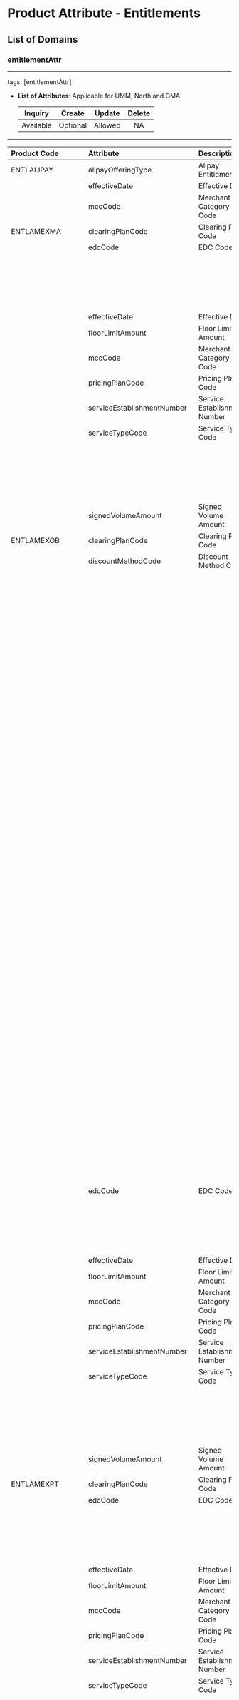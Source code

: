 # Product Attribute - Entitlements

## List of Domains

### entitlementAttr

---

tags: [entitlementAttr]

* **List of Attributes**: Applicable for UMM, North and GMA
  
  | Inquiry         |   Create      |    Update  |  Delete  |
  |:---------------:|:-------------:|:----------:|:--------:|
  |    Available    |   Optional    |  Allowed   |  NA      |

---

|   Product Code   | Attribute         | Description                   | UMM Value                  |
|:---------------------|:---------------------|:--------------------------|:----------------------------------|
| ENTLALIPAY   | alipayOfferingType   |   Alipay Entitlement   |   ALIPAY_ELIGIBLE   |   
|       | effectiveDate   |   Effective Date   |      |   
|       | mccCode   |   Merchant Category Code   |      |   
| ENTLAMEXMA   | clearingPlanCode   |   Clearing Plan Code   |      |   
|       | edcCode   |   EDC Code   |   MERCHANT_HOLDS_PAPER   |   
|       |    |      |   FISERV_HOLDS_PAPER   |   
|       |    |      |   NO_SERVICE   |   
|       |    |      |   MERCHANT_HOLDS_PAPER   |   
|       |    |      |   FISERV_HOLDS_PAPER   |   
|       |    |      |   NO_SERVICE   |   
|       | effectiveDate   |   Effective Date   |      |   
|       | floorLimitAmount   |   Floor Limit Amount   |      |   
|       | mccCode   |   Merchant Category Code   |      |   
|       | pricingPlanCode   |   Pricing Plan Code   |      |   
|       | serviceEstablishmentNumber   |   Service Establishment Number   |      |   
|       | serviceTypeCode   |   Service Type Code   |   NOT_ENTITLED   |   
|       |    |      |   DEPOSIT_AND_AUTH_CAPTURE   |   
|       |    |      |   MEMO_POST   |   
|       |    |      |   FULL_SERVICE   |   
|       |    |      |   AUTH_ONLY   |   
|       |    |      |   INFO_ONLY_SPLIT_DIAL   |   
|       | signedVolumeAmount   |   Signed Volume Amount   |      |   
| ENTLAMEXOB   | clearingPlanCode   |   Clearing Plan Code   |      |   
|       | discountMethodCode   |   Discount Method Code   |   T24_TIERED_DISCCOUNT   |   
|       |    |      |   WELLS_FLAT_RATE   |   
|       |    |      |   ML_DISCOUNT_OPTION_7   |   
|       |    |      |   T12_TIERED_DISCOUNT   |   
|       |    |      |   GD_GRID   |   
|       |    |      |   IP_INTERCHANGE_FEES   |   
|       |    |      |   T1_TIERED_DISCOUNT   |   
|       |    |      |   T7_TIERED_DISCOUNT   |   
|       |    |      |   ISO_TIER_TABLE_8Y   |   
|       |    |      |   ML_DISCOUNT_OPTION_2   |   
|       |    |      |   ISO_TIER_TABLE_9Z   |   
|       |    |      |   PF_PROCESSING_FEES   |   
|       |    |      |   ML_DISCOUNT_OPTION_4   |   
|       |    |      |   T27_TIERED_DISCOUNT   |   
|       |    |      |   TIERED_DISCOUNT_43   |   
|       |    |      |   ML_DISCOUNT_OPTION_5   |   
|       |    |      |   ML_DISCOUNT_OPTION_3   |   
|       |    |      |   T23_TIERED_DISCCOUNT   |   
|       |    |      |   T10_TIERED_DISCOUNT   |   
|       |    |      |   NONE   |   
|       |    |      |   T4_TIERED_DISCOUNT   |   
|       |    |      |   FISERV_DISCOUNT_OPTION_3   |   
|       |    |      |   T6_TIERED_DISCOUNT_2   |   
|       |    |      |   ML_DISCOUNT_OPTION_6   |   
|       |    |      |   T5_TIERED_DISCOUNT   |   
|       |    |      |   HD_HOLD_ACCOUNT   |   
|       |    |      |   T2_TIERED_DISCOUNT   |   
|       |    |      |   T18_TIERED_DISCOUNT   |   
|       |    |      |   T20_TIERED_DISCOUNT_21   |   
|       |    |      |   3TIER_RETAIL   |   
|       |    |      |   RT_DISCOUNT_RATES   |   
|       |    |      |   BAMS_DISCOUNT_OPTION_1   |   
|       |    |      |   T19_TIERED_DISCOUNT   |   
|       |    |      |   T11_TIERED_DISCOUNT   |   
|       |    |      |   T13_TIERED_DISCOUNT   |   
|       |    |      |   2TIER_MOTO   |   
|       |    |      |   3TIER_MOTO   |   
|       |    |      |   T15_TIERED_DISCOUNT   |   
|       |    |      |   9TIER_RETAIL   |   
|       |    |      |   T22_TIERED_DISCOUNT_22   |   
|       |    |      |   T20_TIERED_DISCOUNT_20   |   
|       |    |      |   T16_TIERED_DISCOUNT   |   
|       |    |      |   T3_TIERED_DISCOUNT   |   
|       |    |      |   T0_TIERED_DISCOUNT   |   
|       |    |      |   T17_TIERED_DISCOUNT   |   
|       |    |      |   T14_TIERED_DISCOUNT   |   
|       |    |      |   T9_TIERED_DISCOUNT   |   
|       |    |      |   T8_TIERED_DISCOUNT   |   
|       |    |      |   ML_DISCOUNT_OPTION_1   |   
|       |    |      |   FISERV_DISCOUNT_OPTION_1   |   
|       |    |      |   DM_DUMMY_ACCOUNT   |   
|       |    |      |   W02_THREE_TIERED   |   
|       |    |      |   W01_TWO_TIERED   |   
|       |    |      |   FISERV_DISCOUNT_OPTION_2   |   
|       | edcCode   |   EDC Code   |   NO_SERVICE   |   
|       |    |      |   MERCHANT_HOLDS_PAPER   |   
|       |    |      |   MERCHANT_HOLDS_PAPER   |   
|       |    |      |   NO_SERVICE   |   
|       |    |      |   FISERV_HOLDS_PAPER   |   
|       |    |      |   FISERV_HOLDS_PAPER   |   
|       | effectiveDate   |   Effective Date   |      |   
|       | floorLimitAmount   |   Floor Limit Amount   |      |   
|       | mccCode   |   Merchant Category Code   |      |   
|       | pricingPlanCode   |   Pricing Plan Code   |      |   
|       | serviceEstablishmentNumber   |   Service Establishment Number   |      |   
|       | serviceTypeCode   |   Service Type Code   |   FULL_SERVICE   |   
|       |    |      |   DEPOSIT_AND_AUTH_CAPTURE   |   
|       |    |      |   AUTH_ONLY   |   
|       |    |      |   MEMO_POST   |   
|       |    |      |   INFO_ONLY_SPLIT_DIAL   |   
|       |    |      |   NOT_ENTITLED   |   
|       | signedVolumeAmount   |   Signed Volume Amount   |      |   
| ENTLAMEXPT   | clearingPlanCode   |   Clearing Plan Code   |      |   
|       | edcCode   |   EDC Code   |   FISERV_HOLDS_PAPER   |   
|       |    |      |   NO_SERVICE   |   
|       |    |      |   FISERV_HOLDS_PAPER   |   
|       |    |      |   NO_SERVICE   |   
|       |    |      |   MERCHANT_HOLDS_PAPER   |   
|       |    |      |   MERCHANT_HOLDS_PAPER   |   
|       | effectiveDate   |   Effective Date   |      |   
|       | floorLimitAmount   |   Floor Limit Amount   |      |   
|       | mccCode   |   Merchant Category Code   |      |   
|       | pricingPlanCode   |   Pricing Plan Code   |      |   
|       | serviceEstablishmentNumber   |   Service Establishment Number   |      |   
|       | serviceTypeCode   |   Service Type Code   |   MEMO_POST   |   
|       |    |      |   AUTH_ONLY   |   
|       |    |      |   INFO_ONLY_SPLIT_DIAL   |   
|       |    |      |   DEPOSIT_AND_AUTH_CAPTURE   |   
|       |    |      |   NOT_ENTITLED   |   
|       |    |      |   FULL_SERVICE   |   
|       | signedVolumeAmount   |   Signed Volume Amount   |      |   
| ENTLARVEOL   | clearingPlanCode   |   Clearing Plan Code   |      |   
|       | edcCode   |   EDC Code   |   NO_SERVICE   |   
|       |    |      |   MERCHANT_HOLDS_PAPER   |   
|       |    |      |   NO_SERVICE   |   
|       |    |      |   FISERV_HOLDS_PAPER   |   
|       |    |      |   MERCHANT_HOLDS_PAPER   |   
|       |    |      |   FISERV_HOLDS_PAPER   |   
|       | effectiveDate   |   Effective Date   |      |   
|       | floorLimitAmount   |   Floor Limit Amount   |      |   
|       | mccCode   |   Merchant Category Code   |      |   
|       | pricingPlanCode   |   Pricing Plan Code   |      |   
|       | serviceEstablishmentNumber   |   Service Establishment Number   |      |   
|       | serviceTypeCode   |   Service Type Code   |   AUTH_ONLY   |   
|       |    |      |   INFO_ONLY_SPLIT_DIAL   |   
|       |    |      |   MEMO_POST   |   
|       |    |      |   DEPOSIT_AND_AUTH_CAPTURE   |   
|       |    |      |   NOT_ENTITLED   |   
|       |    |      |   FULL_SERVICE   |   
|       | signedVolumeAmount   |   Signed Volume Amount   |      |   
| ENTLBILLAT   | clearingPlanCode   |   Clearing Plan Code   |      |   
|       | edcCode   |   EDC Code   |   FISERV_HOLDS_PAPER   |   
|       |    |      |   MERCHANT_HOLDS_PAPER   |   
|       |    |      |   NO_SERVICE   |   
|       |    |      |   NO_SERVICE   |   
|       |    |      |   FISERV_HOLDS_PAPER   |   
|       |    |      |   MERCHANT_HOLDS_PAPER   |   
|       | effectiveDate   |   Effective Date   |      |   
|       | floorLimitAmount   |   Floor Limit Amount   |      |   
|       | mccCode   |   Merchant Category Code   |      |   
|       | pricingPlanCode   |   Pricing Plan Code   |      |   
|       | serviceEstablishmentNumber   |   Service Establishment Number   |      |   
|       | serviceTypeCode   |   Service Type Code   |   FULL_SERVICE   |   
|       |    |      |   DEPOSIT_AND_AUTH_CAPTURE   |   
|       |    |      |   MEMO_POST   |   
|       |    |      |   INFO_ONLY_SPLIT_DIAL   |   
|       |    |      |   NOT_ENTITLED   |   
|       |    |      |   AUTH_ONLY   |   
|       | signedVolumeAmount   |   Signed Volume Amount   |      |   
| ENTLBNTBOX   | bentoBoxStatus   |   Bento Box Program Status   |   ACTIVE   |   
|       |    |      |   CANCEL   |   
| ENTLCHKNWR   | clearingPlanCode   |   Clearing Plan Code   |      |   
|       | edcCode   |   EDC Code   |   NO_SERVICE   |   
|       |    |      |   MERCHANT_HOLDS_PAPER   |   
|       |    |      |   MERCHANT_HOLDS_PAPER   |   
|       |    |      |   NO_SERVICE   |   
|       |    |      |   FISERV_HOLDS_PAPER   |   
|       |    |      |   FISERV_HOLDS_PAPER   |   
|       | effectiveDate   |   Effective Date   |      |   
|       | floorLimitAmount   |   Floor Limit Amount   |      |   
|       | mccCode   |   Merchant Category Code   |      |   
|       | pricingPlanCode   |   Pricing Plan Code   |      |   
|       | serviceEstablishmentNumber   |   Service Establishment Number   |      |   
|       | serviceTypeCode   |   Service Type Code   |   FULL_SERVICE   |   
|       |    |      |   MEMO_POST   |   
|       |    |      |   INFO_ONLY_SPLIT_DIAL   |   
|       |    |      |   AUTH_ONLY   |   
|       |    |      |   DEPOSIT_AND_AUTH_CAPTURE   |   
|       |    |      |   NOT_ENTITLED   |   
|       | signedVolumeAmount   |   Signed Volume Amount   |      |   
| ENTLCHKWAR   | clearingPlanCode   |   Clearing Plan Code   |      |   
|       | edcCode   |   EDC Code   |   MERCHANT_HOLDS_PAPER   |   
|       |    |      |   FISERV_HOLDS_PAPER   |   
|       |    |      |   NO_SERVICE   |   
|       |    |      |   FISERV_HOLDS_PAPER   |   
|       |    |      |   NO_SERVICE   |   
|       |    |      |   MERCHANT_HOLDS_PAPER   |   
|       | effectiveDate   |   Effective Date   |      |   
|       | floorLimitAmount   |   Floor Limit Amount   |      |   
|       | mccCode   |   Merchant Category Code   |      |   
|       | pricingPlanCode   |   Pricing Plan Code   |      |   
|       | serviceEstablishmentNumber   |   Service Establishment Number   |      |   
|       | serviceTypeCode   |   Service Type Code   |   AUTH_ONLY   |   
|       |    |      |   MEMO_POST   |   
|       |    |      |   DEPOSIT_AND_AUTH_CAPTURE   |   
|       |    |      |   NOT_ENTITLED   |   
|       |    |      |   INFO_ONLY_SPLIT_DIAL   |   
|       |    |      |   FULL_SERVICE   |   
|       | signedVolumeAmount   |   Signed Volume Amount   |      |   
| ENTLCLOVERGO   | clovergoOfferingType   |   Offering Type for Clover Go   |   STANDARD_OFFERING   |   
|       | clovergoStatus   |   Program Status for Clover Go   |   ACTIVE   |   
|       |    |      |   CANCEL   |   
| ENTLCUP   | chinaUnionOfferingType   |   China Union Pay Entitlement   |   CUP_ELIGIBLE   |   
|       | effectiveDate   |   Effective Date   |      |   
|       | mccCode   |   Merchant Category Code   |      |   
| ENTLDBTEDS   | clearingPlanCode   |   Clearing Plan Code   |      |   
|       | edcCode   |   EDC Code   |   MERCHANT_HOLDS_PAPER   |   
|       |    |      |   NO_SERVICE   |   
|       |    |      |   FISERV_HOLDS_PAPER   |   
|       |    |      |   MERCHANT_HOLDS_PAPER   |   
|       |    |      |   NO_SERVICE   |   
|       |    |      |   FISERV_HOLDS_PAPER   |   
|       | effectiveDate   |   Effective Date   |      |   
|       | floorLimitAmount   |   Floor Limit Amount   |      |   
|       | mccCode   |   Merchant Category Code   |      |   
|       | pricingPlanCode   |   Pricing Plan Code   |      |   
|       | serviceEstablishmentNumber   |   Service Establishment Number   |      |   
|       | serviceTypeCode   |   Service Type Code   |   AUTH_ONLY   |   
|       |    |      |   NOT_ENTITLED   |   
|       |    |      |   INFO_ONLY_SPLIT_DIAL   |   
|       |    |      |   DEPOSIT_AND_AUTH_CAPTURE   |   
|       |    |      |   FULL_SERVICE   |   
|       |    |      |   MEMO_POST   |   
|       | signedVolumeAmount   |   Signed Volume Amount   |      |   
| ENTLDBTGTW   | clearingPlanCode   |   Clearing Plan Code   |      |   
|       | edcCode   |   EDC Code   |   NO_SERVICE   |   
|       |    |      |   MERCHANT_HOLDS_PAPER   |   
|       |    |      |   MERCHANT_HOLDS_PAPER   |   
|       |    |      |   FISERV_HOLDS_PAPER   |   
|       |    |      |   FISERV_HOLDS_PAPER   |   
|       |    |      |   NO_SERVICE   |   
|       | effectiveDate   |   Effective Date   |      |   
|       | floorLimitAmount   |   Floor Limit Amount   |      |   
|       | mccCode   |   Merchant Category Code   |      |   
|       | pricingPlanCode   |   Pricing Plan Code   |      |   
|       | serviceEstablishmentNumber   |   Service Establishment Number   |      |   
|       | serviceTypeCode   |   Service Type Code   |   INFO_ONLY_SPLIT_DIAL   |   
|       |    |      |   FULL_SERVICE   |   
|       |    |      |   NOT_ENTITLED   |   
|       |    |      |   AUTH_ONLY   |   
|       |    |      |   DEPOSIT_AND_AUTH_CAPTURE   |   
|       |    |      |   MEMO_POST   |   
|       | signedVolumeAmount   |   Signed Volume Amount   |      |   
| ENTLDBTMA   | clearingPlanCode   |   Clearing Plan Code   |      |   
|       | edcCode   |   EDC Code   |   NO_SERVICE   |   
|       |    |      |   MERCHANT_HOLDS_PAPER   |   
|       |    |      |   FISERV_HOLDS_PAPER   |   
|       |    |      |   NO_SERVICE   |   
|       |    |      |   FISERV_HOLDS_PAPER   |   
|       |    |      |   MERCHANT_HOLDS_PAPER   |   
|       | effectiveDate   |   Effective Date   |      |   
|       | floorLimitAmount   |   Floor Limit Amount   |      |   
|       | mccCode   |   Merchant Category Code   |      |   
|       | pricingPlanCode   |   Pricing Plan Code   |      |   
|       | serviceEstablishmentNumber   |   Service Establishment Number   |      |   
|       | serviceTypeCode   |   Service Type Code   |   MEMO_POST   |   
|       |    |      |   INFO_ONLY_SPLIT_DIAL   |   
|       |    |      |   FULL_SERVICE   |   
|       |    |      |   DEPOSIT_AND_AUTH_CAPTURE   |   
|       |    |      |   AUTH_ONLY   |   
|       |    |      |   NOT_ENTITLED   |   
|       | signedVolumeAmount   |   Signed Volume Amount   |      |   
| ENTLDINER   | clearingPlanCode   |   Clearing Plan Code   |      |   
|       | edcCode   |   EDC Code   |   NO_SERVICE   |   
|       |    |      |   FISERV_HOLDS_PAPER   |   
|       |    |      |   NO_SERVICE   |   
|       |    |      |   MERCHANT_HOLDS_PAPER   |   
|       |    |      |   MERCHANT_HOLDS_PAPER   |   
|       |    |      |   FISERV_HOLDS_PAPER   |   
|       | effectiveDate   |   Effective Date   |      |   
|       | floorLimitAmount   |   Floor Limit Amount   |      |   
|       | mccCode   |   Merchant Category Code   |      |   
|       | pricingPlanCode   |   Pricing Plan Code   |      |   
|       | serviceEstablishmentNumber   |   Service Establishment Number   |      |   
|       | serviceTypeCode   |   Service Type Code   |   NOT_ENTITLED   |   
|       |    |      |   AUTH_ONLY   |   
|       |    |      |   DEPOSIT_AND_AUTH_CAPTURE   |   
|       |    |      |   MEMO_POST   |   
|       |    |      |   FULL_SERVICE   |   
|       |    |      |   INFO_ONLY_SPLIT_DIAL   |   
|       | signedVolumeAmount   |   Signed Volume Amount   |      |   
| ENTLDISC   | clearingPlanCode   |   Clearing Plan Code   |      |   
|       | discountMethodCode   |   Discount Method Code   |   3TIER_MOTO   |   
|       |    |      |   T1_TIERED_DISCOUNT   |   
|       |    |      |   ML_DISCOUNT_OPTION_4   |   
|       |    |      |   WELLS_FLAT_RATE   |   
|       |    |      |   NONE   |   
|       |    |      |   T14_TIERED_DISCOUNT   |   
|       |    |      |   FISERV_DISCOUNT_OPTION_3   |   
|       |    |      |   T23_TIERED_DISCCOUNT   |   
|       |    |      |   ML_DISCOUNT_OPTION_7   |   
|       |    |      |   T13_TIERED_DISCOUNT   |   
|       |    |      |   T18_TIERED_DISCOUNT   |   
|       |    |      |   T9_TIERED_DISCOUNT   |   
|       |    |      |   T22_TIERED_DISCOUNT_22   |   
|       |    |      |   ISO_TIER_TABLE_9Z   |   
|       |    |      |   T17_TIERED_DISCOUNT   |   
|       |    |      |   HD_HOLD_ACCOUNT   |   
|       |    |      |   2TIER_MOTO   |   
|       |    |      |   DM_DUMMY_ACCOUNT   |   
|       |    |      |   PF_PROCESSING_FEES   |   
|       |    |      |   T8_TIERED_DISCOUNT   |   
|       |    |      |   T7_TIERED_DISCOUNT   |   
|       |    |      |   ML_DISCOUNT_OPTION_2   |   
|       |    |      |   3TIER_RETAIL   |   
|       |    |      |   BAMS_DISCOUNT_OPTION_1   |   
|       |    |      |   T3_TIERED_DISCOUNT   |   
|       |    |      |   FISERV_DISCOUNT_OPTION_1   |   
|       |    |      |   T16_TIERED_DISCOUNT   |   
|       |    |      |   FISERV_DISCOUNT_OPTION_2   |   
|       |    |      |   IP_INTERCHANGE_FEES   |   
|       |    |      |   W01_TWO_TIERED   |   
|       |    |      |   W02_THREE_TIERED   |   
|       |    |      |   T5_TIERED_DISCOUNT   |   
|       |    |      |   T0_TIERED_DISCOUNT   |   
|       |    |      |   ML_DISCOUNT_OPTION_1   |   
|       |    |      |   T12_TIERED_DISCOUNT   |   
|       |    |      |   T24_TIERED_DISCCOUNT   |   
|       |    |      |   GD_GRID   |   
|       |    |      |   T15_TIERED_DISCOUNT   |   
|       |    |      |   T19_TIERED_DISCOUNT   |   
|       |    |      |   T10_TIERED_DISCOUNT   |   
|       |    |      |   TIERED_DISCOUNT_43   |   
|       |    |      |   ISO_TIER_TABLE_8Y   |   
|       |    |      |   ML_DISCOUNT_OPTION_6   |   
|       |    |      |   T27_TIERED_DISCOUNT   |   
|       |    |      |   T20_TIERED_DISCOUNT_21   |   
|       |    |      |   ML_DISCOUNT_OPTION_5   |   
|       |    |      |   9TIER_RETAIL   |   
|       |    |      |   T20_TIERED_DISCOUNT_20   |   
|       |    |      |   ML_DISCOUNT_OPTION_3   |   
|       |    |      |   RT_DISCOUNT_RATES   |   
|       |    |      |   T2_TIERED_DISCOUNT   |   
|       |    |      |   T4_TIERED_DISCOUNT   |   
|       |    |      |   T6_TIERED_DISCOUNT_2   |   
|       |    |      |   T11_TIERED_DISCOUNT   |   
|       | edcCode   |   EDC Code   |   MERCHANT_HOLDS_PAPER   |   
|       |    |      |   NO_SERVICE   |   
|       |    |      |   FISERV_HOLDS_PAPER   |   
|       |    |      |   NO_SERVICE   |   
|       |    |      |   FISERV_HOLDS_PAPER   |   
|       |    |      |   MERCHANT_HOLDS_PAPER   |   
|       | effectiveDate   |   Effective Date   |      |   
|       | floorLimitAmount   |   Floor Limit Amount   |      |   
|       | mccCode   |   Merchant Category Code   |      |   
|       | pricingPlanCode   |   Pricing Plan Code   |      |   
|       | serviceEstablishmentNumber   |   Service Establishment Number   |      |   
|       | serviceTypeCode   |   Service Type Code   |   FULL_SERVICE   |   
|       |    |      |   MEMO_POST   |   
|       |    |      |   NOT_ENTITLED   |   
|       |    |      |   DEPOSIT_AND_AUTH_CAPTURE   |   
|       |    |      |   AUTH_ONLY   |   
|       |    |      |   INFO_ONLY_SPLIT_DIAL   |   
|       | signedVolumeAmount   |   Signed Volume Amount   |      |   
| ENTLDISCMA   | clearingPlanCode   |   Clearing Plan Code   |      |   
|       | edcCode   |   EDC Code   |   FISERV_HOLDS_PAPER   |   
|       |    |      |   NO_SERVICE   |   
|       |    |      |   MERCHANT_HOLDS_PAPER   |   
|       |    |      |   MERCHANT_HOLDS_PAPER   |   
|       |    |      |   NO_SERVICE   |   
|       |    |      |   FISERV_HOLDS_PAPER   |   
|       | effectiveDate   |   Effective Date   |      |   
|       | floorLimitAmount   |   Floor Limit Amount   |      |   
|       | mccCode   |   Merchant Category Code   |      |   
|       | pricingPlanCode   |   Pricing Plan Code   |      |   
|       | serviceEstablishmentNumber   |   Service Establishment Number   |      |   
|       | serviceTypeCode   |   Service Type Code   |   INFO_ONLY_SPLIT_DIAL   |   
|       |    |      |   DEPOSIT_AND_AUTH_CAPTURE   |   
|       |    |      |   FULL_SERVICE   |   
|       |    |      |   NOT_ENTITLED   |   
|       |    |      |   AUTH_ONLY   |   
|       |    |      |   MEMO_POST   |   
|       | signedVolumeAmount   |   Signed Volume Amount   |      |   
| ENTLEBT   | clearingPlanCode   |   Clearing Plan Code   |      |   
|       | edcCode   |   EDC Code   |   FISERV_HOLDS_PAPER   |   
|       |    |      |   NO_SERVICE   |   
|       |    |      |   FISERV_HOLDS_PAPER   |   
|       |    |      |   NO_SERVICE   |   
|       |    |      |   MERCHANT_HOLDS_PAPER   |   
|       |    |      |   MERCHANT_HOLDS_PAPER   |   
|       | effectiveDate   |   Effective Date   |      |   
|       | floorLimitAmount   |   Floor Limit Amount   |      |   
|       | mccCode   |   Merchant Category Code   |      |   
|       | pricingPlanCode   |   Pricing Plan Code   |      |   
|       | serviceEstablishmentNumber   |   Service Establishment Number   |      |   
|       | serviceTypeCode   |   Service Type Code   |   FULL_SERVICE   |   
|       |    |      |   NOT_ENTITLED   |   
|       |    |      |   DEPOSIT_AND_AUTH_CAPTURE   |   
|       |    |      |   INFO_ONLY_SPLIT_DIAL   |   
|       |    |      |   MEMO_POST   |   
|       |    |      |   AUTH_ONLY   |   
|       | signedVolumeAmount   |   Signed Volume Amount   |      |   
| ENTLENCORE   | clearingPlanCode   |   Clearing Plan Code   |      |   
|       | edcCode   |   EDC Code   |   FISERV_HOLDS_PAPER   |   
|       |    |      |   NO_SERVICE   |   
|       |    |      |   MERCHANT_HOLDS_PAPER   |   
|       |    |      |   MERCHANT_HOLDS_PAPER   |   
|       |    |      |   FISERV_HOLDS_PAPER   |   
|       |    |      |   NO_SERVICE   |   
|       | effectiveDate   |   Effective Date   |      |   
|       | floorLimitAmount   |   Floor Limit Amount   |      |   
|       | mccCode   |   Merchant Category Code   |      |   
|       | pricingPlanCode   |   Pricing Plan Code   |      |   
|       | serviceEstablishmentNumber   |   Service Establishment Number   |      |   
|       | serviceTypeCode   |   Service Type Code   |   AUTH_ONLY   |   
|       |    |      |   NOT_ENTITLED   |   
|       |    |      |   FULL_SERVICE   |   
|       |    |      |   INFO_ONLY_SPLIT_DIAL   |   
|       |    |      |   MEMO_POST   |   
|       |    |      |   DEPOSIT_AND_AUTH_CAPTURE   |   
|       | signedVolumeAmount   |   Signed Volume Amount   |      |   
| ENTLERNLYT   | clearingPlanCode   |   Clearing Plan Code   |      |   
|       | edcCode   |   EDC Code   |   FISERV_HOLDS_PAPER   |   
|       |    |      |   NO_SERVICE   |   
|       |    |      |   FISERV_HOLDS_PAPER   |   
|       |    |      |   NO_SERVICE   |   
|       |    |      |   MERCHANT_HOLDS_PAPER   |   
|       |    |      |   MERCHANT_HOLDS_PAPER   |   
|       | effectiveDate   |   Effective Date   |      |   
|       | floorLimitAmount   |   Floor Limit Amount   |      |   
|       | mccCode   |   Merchant Category Code   |      |   
|       | pricingPlanCode   |   Pricing Plan Code   |      |   
|       | serviceEstablishmentNumber   |   Service Establishment Number   |      |   
|       | serviceTypeCode   |   Service Type Code   |   NOT_ENTITLED   |   
|       |    |      |   AUTH_ONLY   |   
|       |    |      |   FULL_SERVICE   |   
|       |    |      |   DEPOSIT_AND_AUTH_CAPTURE   |   
|       |    |      |   INFO_ONLY_SPLIT_DIAL   |   
|       |    |      |   MEMO_POST   |   
|       | signedVolumeAmount   |   Signed Volume Amount   |      |   
| ENTLETC   | clearingPlanCode   |   Clearing Plan Code   |      |   
|       | edcCode   |   EDC Code   |   NO_SERVICE   |   
|       |    |      |   FISERV_HOLDS_PAPER   |   
|       |    |      |   MERCHANT_HOLDS_PAPER   |   
|       |    |      |   MERCHANT_HOLDS_PAPER   |   
|       |    |      |   NO_SERVICE   |   
|       |    |      |   FISERV_HOLDS_PAPER   |   
|       | effectiveDate   |   Effective Date   |      |   
|       | floorLimitAmount   |   Floor Limit Amount   |      |   
|       | mccCode   |   Merchant Category Code   |      |   
|       | pricingPlanCode   |   Pricing Plan Code   |      |   
|       | serviceEstablishmentNumber   |   Service Establishment Number   |      |   
|       | serviceTypeCode   |   Service Type Code   |   FULL_SERVICE   |   
|       |    |      |   MEMO_POST   |   
|       |    |      |   AUTH_ONLY   |   
|       |    |      |   DEPOSIT_AND_AUTH_CAPTURE   |   
|       |    |      |   INFO_ONLY_SPLIT_DIAL   |   
|       |    |      |   NOT_ENTITLED   |   
|       | signedVolumeAmount   |   Signed Volume Amount   |      |   
| ENTLEXPLR   | clearingPlanCode   |   Clearing Plan Code   |      |   
|       | edcCode   |   EDC Code   |   NO_SERVICE   |   
|       |    |      |   MERCHANT_HOLDS_PAPER   |   
|       |    |      |   MERCHANT_HOLDS_PAPER   |   
|       |    |      |   FISERV_HOLDS_PAPER   |   
|       |    |      |   FISERV_HOLDS_PAPER   |   
|       |    |      |   NO_SERVICE   |   
|       | effectiveDate   |   Effective Date   |      |   
|       | floorLimitAmount   |   Floor Limit Amount   |      |   
|       | mccCode   |   Merchant Category Code   |      |   
|       | pricingPlanCode   |   Pricing Plan Code   |      |   
|       | serviceEstablishmentNumber   |   Service Establishment Number   |      |   
|       | serviceTypeCode   |   Service Type Code   |   DEPOSIT_AND_AUTH_CAPTURE   |   
|       |    |      |   INFO_ONLY_SPLIT_DIAL   |   
|       |    |      |   NOT_ENTITLED   |   
|       |    |      |   FULL_SERVICE   |   
|       |    |      |   MEMO_POST   |   
|       |    |      |   AUTH_ONLY   |   
|       | signedVolumeAmount   |   Signed Volume Amount   |      |   
| ENTLFLTCOR   | clearingPlanCode   |   Clearing Plan Code   |      |   
|       | edcCode   |   EDC Code   |   FISERV_HOLDS_PAPER   |   
|       |    |      |   MERCHANT_HOLDS_PAPER   |   
|       |    |      |   NO_SERVICE   |   
|       |    |      |   NO_SERVICE   |   
|       |    |      |   FISERV_HOLDS_PAPER   |   
|       |    |      |   MERCHANT_HOLDS_PAPER   |   
|       | effectiveDate   |   Effective Date   |      |   
|       | floorLimitAmount   |   Floor Limit Amount   |      |   
|       | mccCode   |   Merchant Category Code   |      |   
|       | pricingPlanCode   |   Pricing Plan Code   |      |   
|       | serviceEstablishmentNumber   |   Service Establishment Number   |      |   
|       | serviceTypeCode   |   Service Type Code   |   INFO_ONLY_SPLIT_DIAL   |   
|       |    |      |   MEMO_POST   |   
|       |    |      |   AUTH_ONLY   |   
|       |    |      |   DEPOSIT_AND_AUTH_CAPTURE   |   
|       |    |      |   FULL_SERVICE   |   
|       |    |      |   NOT_ENTITLED   |   
|       | signedVolumeAmount   |   Signed Volume Amount   |      |   
| ENTLFLTONE   | clearingPlanCode   |   Clearing Plan Code   |      |   
|       | edcCode   |   EDC Code   |   FISERV_HOLDS_PAPER   |   
|       |    |      |   NO_SERVICE   |   
|       |    |      |   MERCHANT_HOLDS_PAPER   |   
|       |    |      |   NO_SERVICE   |   
|       |    |      |   MERCHANT_HOLDS_PAPER   |   
|       |    |      |   FISERV_HOLDS_PAPER   |   
|       | effectiveDate   |   Effective Date   |      |   
|       | floorLimitAmount   |   Floor Limit Amount   |      |   
|       | mccCode   |   Merchant Category Code   |      |   
|       | pricingPlanCode   |   Pricing Plan Code   |      |   
|       | serviceEstablishmentNumber   |   Service Establishment Number   |      |   
|       | serviceTypeCode   |   Service Type Code   |   DEPOSIT_AND_AUTH_CAPTURE   |   
|       |    |      |   AUTH_ONLY   |   
|       |    |      |   FULL_SERVICE   |   
|       |    |      |   INFO_ONLY_SPLIT_DIAL   |   
|       |    |      |   NOT_ENTITLED   |   
|       |    |      |   MEMO_POST   |   
|       | signedVolumeAmount   |   Signed Volume Amount   |      |   
| ENTLFNDSV   | clearingPlanCode   |   Clearing Plan Code   |      |   
|       | edcCode   |   EDC Code   |   FISERV_HOLDS_PAPER   |   
|       |    |      |   MERCHANT_HOLDS_PAPER   |   
|       |    |      |   NO_SERVICE   |   
|       |    |      |   MERCHANT_HOLDS_PAPER   |   
|       |    |      |   FISERV_HOLDS_PAPER   |   
|       |    |      |   NO_SERVICE   |   
|       | effectiveDate   |   Effective Date   |      |   
|       | floorLimitAmount   |   Floor Limit Amount   |      |   
|       | mccCode   |   Merchant Category Code   |      |   
|       | pricingPlanCode   |   Pricing Plan Code   |      |   
|       | serviceEstablishmentNumber   |   Service Establishment Number   |      |   
|       | serviceTypeCode   |   Service Type Code   |   MEMO_POST   |   
|       |    |      |   INFO_ONLY_SPLIT_DIAL   |   
|       |    |      |   DEPOSIT_AND_AUTH_CAPTURE   |   
|       |    |      |   AUTH_ONLY   |   
|       |    |      |   NOT_ENTITLED   |   
|       |    |      |   FULL_SERVICE   |   
|       | signedVolumeAmount   |   Signed Volume Amount   |      |   
| ENTLFRPET1   | clearingPlanCode   |   Clearing Plan Code   |      |   
|       | edcCode   |   EDC Code   |   MERCHANT_HOLDS_PAPER   |   
|       |    |      |   NO_SERVICE   |   
|       |    |      |   MERCHANT_HOLDS_PAPER   |   
|       |    |      |   FISERV_HOLDS_PAPER   |   
|       |    |      |   FISERV_HOLDS_PAPER   |   
|       |    |      |   NO_SERVICE   |   
|       | effectiveDate   |   Effective Date   |      |   
|       | floorLimitAmount   |   Floor Limit Amount   |      |   
|       | mccCode   |   Merchant Category Code   |      |   
|       | pricingPlanCode   |   Pricing Plan Code   |      |   
|       | serviceEstablishmentNumber   |   Service Establishment Number   |      |   
|       | serviceTypeCode   |   Service Type Code   |   NOT_ENTITLED   |   
|       |    |      |   FULL_SERVICE   |   
|       |    |      |   AUTH_ONLY   |   
|       |    |      |   DEPOSIT_AND_AUTH_CAPTURE   |   
|       |    |      |   INFO_ONLY_SPLIT_DIAL   |   
|       |    |      |   MEMO_POST   |   
|       | signedVolumeAmount   |   Signed Volume Amount   |      |   
| ENTLFRPET2   | clearingPlanCode   |   Clearing Plan Code   |      |   
|       | edcCode   |   EDC Code   |   NO_SERVICE   |   
|       |    |      |   FISERV_HOLDS_PAPER   |   
|       |    |      |   NO_SERVICE   |   
|       |    |      |   MERCHANT_HOLDS_PAPER   |   
|       |    |      |   MERCHANT_HOLDS_PAPER   |   
|       |    |      |   FISERV_HOLDS_PAPER   |   
|       | effectiveDate   |   Effective Date   |      |   
|       | floorLimitAmount   |   Floor Limit Amount   |      |   
|       | mccCode   |   Merchant Category Code   |      |   
|       | pricingPlanCode   |   Pricing Plan Code   |      |   
|       | serviceEstablishmentNumber   |   Service Establishment Number   |      |   
|       | serviceTypeCode   |   Service Type Code   |   DEPOSIT_AND_AUTH_CAPTURE   |   
|       |    |      |   INFO_ONLY_SPLIT_DIAL   |   
|       |    |      |   MEMO_POST   |   
|       |    |      |   FULL_SERVICE   |   
|       |    |      |   AUTH_ONLY   |   
|       |    |      |   NOT_ENTITLED   |   
|       | signedVolumeAmount   |   Signed Volume Amount   |      |   
| ENTLFRPET3   | clearingPlanCode   |   Clearing Plan Code   |      |   
|       | edcCode   |   EDC Code   |   NO_SERVICE   |   
|       |    |      |   FISERV_HOLDS_PAPER   |   
|       |    |      |   NO_SERVICE   |   
|       |    |      |   MERCHANT_HOLDS_PAPER   |   
|       |    |      |   FISERV_HOLDS_PAPER   |   
|       |    |      |   MERCHANT_HOLDS_PAPER   |   
|       | effectiveDate   |   Effective Date   |      |   
|       | floorLimitAmount   |   Floor Limit Amount   |      |   
|       | mccCode   |   Merchant Category Code   |      |   
|       | pricingPlanCode   |   Pricing Plan Code   |      |   
|       | serviceEstablishmentNumber   |   Service Establishment Number   |      |   
|       | serviceTypeCode   |   Service Type Code   |   NOT_ENTITLED   |   
|       |    |      |   DEPOSIT_AND_AUTH_CAPTURE   |   
|       |    |      |   MEMO_POST   |   
|       |    |      |   INFO_ONLY_SPLIT_DIAL   |   
|       |    |      |   AUTH_ONLY   |   
|       |    |      |   FULL_SERVICE   |   
|       | signedVolumeAmount   |   Signed Volume Amount   |      |   
| ENTLGGLCKT   | clearingPlanCode   |   Clearing Plan Code   |      |   
|       | edcCode   |   EDC Code   |   NO_SERVICE   |   
|       |    |      |   MERCHANT_HOLDS_PAPER   |   
|       |    |      |   MERCHANT_HOLDS_PAPER   |   
|       |    |      |   FISERV_HOLDS_PAPER   |   
|       |    |      |   FISERV_HOLDS_PAPER   |   
|       |    |      |   NO_SERVICE   |   
|       | effectiveDate   |   Effective Date   |      |   
|       | floorLimitAmount   |   Floor Limit Amount   |      |   
|       | mccCode   |   Merchant Category Code   |      |   
|       | pricingPlanCode   |   Pricing Plan Code   |      |   
|       | serviceEstablishmentNumber   |   Service Establishment Number   |      |   
|       | serviceTypeCode   |   Service Type Code   |   AUTH_ONLY   |   
|       |    |      |   MEMO_POST   |   
|       |    |      |   FULL_SERVICE   |   
|       |    |      |   INFO_ONLY_SPLIT_DIAL   |   
|       |    |      |   DEPOSIT_AND_AUTH_CAPTURE   |   
|       |    |      |   NOT_ENTITLED   |   
|       | signedVolumeAmount   |   Signed Volume Amount   |      |   
| ENTLGLALTM   | clearingPlanCode   |   Clearing Plan Code   |      |   
|       | edcCode   |   EDC Code   |   MERCHANT_HOLDS_PAPER   |   
|       |    |      |   FISERV_HOLDS_PAPER   |   
|       |    |      |   FISERV_HOLDS_PAPER   |   
|       |    |      |   NO_SERVICE   |   
|       |    |      |   MERCHANT_HOLDS_PAPER   |   
|       |    |      |   NO_SERVICE   |   
|       | effectiveDate   |   Effective Date   |      |   
|       | floorLimitAmount   |   Floor Limit Amount   |      |   
|       | mccCode   |   Merchant Category Code   |      |   
|       | pricingPlanCode   |   Pricing Plan Code   |      |   
|       | serviceEstablishmentNumber   |   Service Establishment Number   |      |   
|       | serviceTypeCode   |   Service Type Code   |   INFO_ONLY_SPLIT_DIAL   |   
|       |    |      |   NOT_ENTITLED   |   
|       |    |      |   MEMO_POST   |   
|       |    |      |   DEPOSIT_AND_AUTH_CAPTURE   |   
|       |    |      |   AUTH_ONLY   |   
|       |    |      |   FULL_SERVICE   |   
|       | signedVolumeAmount   |   Signed Volume Amount   |      |   
| ENTLGNPVLB   | clearingPlanCode   |   Clearing Plan Code   |      |   
|       | edcCode   |   EDC Code   |   MERCHANT_HOLDS_PAPER   |   
|       |    |      |   NO_SERVICE   |   
|       |    |      |   NO_SERVICE   |   
|       |    |      |   FISERV_HOLDS_PAPER   |   
|       |    |      |   FISERV_HOLDS_PAPER   |   
|       |    |      |   MERCHANT_HOLDS_PAPER   |   
|       | effectiveDate   |   Effective Date   |      |   
|       | floorLimitAmount   |   Floor Limit Amount   |      |   
|       | mccCode   |   Merchant Category Code   |      |   
|       | pricingPlanCode   |   Pricing Plan Code   |      |   
|       | serviceEstablishmentNumber   |   Service Establishment Number   |      |   
|       | serviceTypeCode   |   Service Type Code   |   FULL_SERVICE   |   
|       |    |      |   INFO_ONLY_SPLIT_DIAL   |   
|       |    |      |   DEPOSIT_AND_AUTH_CAPTURE   |   
|       |    |      |   NOT_ENTITLED   |   
|       |    |      |   MEMO_POST   |   
|       |    |      |   AUTH_ONLY   |   
|       | signedVolumeAmount   |   Signed Volume Amount   |      |   
| ENTLINTERACCNT   | interacContactStatus   |   Program Status for Interac Contact Entitlement   |   ACTIVE   |   
|       |    |      |   CANCEL   |   
| ENTLINTERACFLS   | interacFlashMVV   |   MVV for Interac Flash Entitlement   |      |   
|       | interacFlashStatus   |   Program Status for Interac Flash Entitlementg   |   CANCEL   |   
|       |    |      |   ACTIVE   |   
| ENTLINTERACINAPP   | interacInAppStatus   |   Program Status for Interac In App Entitlement   |   ACTIVE   |   
|       |    |      |   CANCEL   |   
| ENTLINTLNK   | clearingPlanCode   |   Clearing Plan Code   |      |   
|       | edcCode   |   EDC Code   |   MERCHANT_HOLDS_PAPER   |   
|       |    |      |   NO_SERVICE   |   
|       |    |      |   NO_SERVICE   |   
|       |    |      |   FISERV_HOLDS_PAPER   |   
|       |    |      |   FISERV_HOLDS_PAPER   |   
|       |    |      |   MERCHANT_HOLDS_PAPER   |   
|       | effectiveDate   |   Effective Date   |      |   
|       | floorLimitAmount   |   Floor Limit Amount   |      |   
|       | mccCode   |   Merchant Category Code   |      |   
|       | pricingPlanCode   |   Pricing Plan Code   |      |   
|       | serviceEstablishmentNumber   |   Service Establishment Number   |      |   
|       | serviceTypeCode   |   Service Type Code   |   MEMO_POST   |   
|       |    |      |   FULL_SERVICE   |   
|       |    |      |   INFO_ONLY_SPLIT_DIAL   |   
|       |    |      |   DEPOSIT_AND_AUTH_CAPTURE   |   
|       |    |      |   AUTH_ONLY   |   
|       |    |      |   NOT_ENTITLED   |   
|       | signedVolumeAmount   |   Signed Volume Amount   |      |   
| ENTLJBS   | clearingPlanCode   |   Clearing Plan Code   |      |   
|       | edcCode   |   EDC Code   |   FISERV_HOLDS_PAPER   |   
|       |    |      |   NO_SERVICE   |   
|       |    |      |   FISERV_HOLDS_PAPER   |   
|       |    |      |   NO_SERVICE   |   
|       |    |      |   MERCHANT_HOLDS_PAPER   |   
|       |    |      |   MERCHANT_HOLDS_PAPER   |   
|       | effectiveDate   |   Effective Date   |      |   
|       | floorLimitAmount   |   Floor Limit Amount   |      |   
|       | mccCode   |   Merchant Category Code   |      |   
|       | pricingPlanCode   |   Pricing Plan Code   |      |   
|       | serviceEstablishmentNumber   |   Service Establishment Number   |      |   
|       | serviceTypeCode   |   Service Type Code   |   INFO_ONLY_SPLIT_DIAL   |   
|       |    |      |   DEPOSIT_AND_AUTH_CAPTURE   |   
|       |    |      |   FULL_SERVICE   |   
|       |    |      |   MEMO_POST   |   
|       |    |      |   AUTH_ONLY   |   
|       |    |      |   NOT_ENTITLED   |   
|       | signedVolumeAmount   |   Signed Volume Amount   |      |   
| ENTLJCB   | clearingPlanCode   |   Clearing Plan Code   |      |   
|       | edcCode   |   EDC Code   |   MERCHANT_HOLDS_PAPER   |   
|       |    |      |   MERCHANT_HOLDS_PAPER   |   
|       |    |      |   NO_SERVICE   |   
|       |    |      |   FISERV_HOLDS_PAPER   |   
|       |    |      |   NO_SERVICE   |   
|       |    |      |   FISERV_HOLDS_PAPER   |   
|       | effectiveDate   |   Effective Date   |      |   
|       | floorLimitAmount   |   Floor Limit Amount   |      |   
|       | mccCode   |   Merchant Category Code   |      |   
|       | pricingPlanCode   |   Pricing Plan Code   |      |   
|       | serviceEstablishmentNumber   |   Service Establishment Number   |      |   
|       | serviceTypeCode   |   Service Type Code   |   DEPOSIT_AND_AUTH_CAPTURE   |   
|       |    |      |   FULL_SERVICE   |   
|       |    |      |   MEMO_POST   |   
|       |    |      |   AUTH_ONLY   |   
|       |    |      |   INFO_ONLY_SPLIT_DIAL   |   
|       |    |      |   NOT_ENTITLED   |   
|       | signedVolumeAmount   |   Signed Volume Amount   |      |   
| ENTLMASTRO   | clearingPlanCode   |   Clearing Plan Code   |      |   
|       | edcCode   |   EDC Code   |   MERCHANT_HOLDS_PAPER   |   
|       |    |      |   FISERV_HOLDS_PAPER   |   
|       |    |      |   NO_SERVICE   |   
|       |    |      |   MERCHANT_HOLDS_PAPER   |   
|       |    |      |   NO_SERVICE   |   
|       |    |      |   FISERV_HOLDS_PAPER   |   
|       | effectiveDate   |   Effective Date   |      |   
|       | floorLimitAmount   |   Floor Limit Amount   |      |   
|       | mccCode   |   Merchant Category Code   |      |   
|       | pricingPlanCode   |   Pricing Plan Code   |      |   
|       | serviceEstablishmentNumber   |   Service Establishment Number   |      |   
|       | serviceTypeCode   |   Service Type Code   |   FULL_SERVICE   |   
|       |    |      |   AUTH_ONLY   |   
|       |    |      |   MEMO_POST   |   
|       |    |      |   NOT_ENTITLED   |   
|       |    |      |   DEPOSIT_AND_AUTH_CAPTURE   |   
|       |    |      |   INFO_ONLY_SPLIT_DIAL   |   
|       | signedVolumeAmount   |   Signed Volume Amount   |      |   
| ENTLMC   | clearingPlanCode   |   Clearing Plan Code   |      |   
|       | discountMethodCode   |   Discount Method Code   |   T23_TIERED_DISCCOUNT   |   
|       |    |      |   FISERV_DISCOUNT_OPTION_1   |   
|       |    |      |   ML_DISCOUNT_OPTION_2   |   
|       |    |      |   HD_HOLD_ACCOUNT   |   
|       |    |      |   T17_TIERED_DISCOUNT   |   
|       |    |      |   T16_TIERED_DISCOUNT   |   
|       |    |      |   3TIER_RETAIL   |   
|       |    |      |   IP_INTERCHANGE_FEES   |   
|       |    |      |   ML_DISCOUNT_OPTION_7   |   
|       |    |      |   WELLS_FLAT_RATE   |   
|       |    |      |   PF_PROCESSING_FEES   |   
|       |    |      |   ISO_TIER_TABLE_9Z   |   
|       |    |      |   T18_TIERED_DISCOUNT   |   
|       |    |      |   T22_TIERED_DISCOUNT_22   |   
|       |    |      |   T8_TIERED_DISCOUNT   |   
|       |    |      |   T1_TIERED_DISCOUNT   |   
|       |    |      |   ML_DISCOUNT_OPTION_5   |   
|       |    |      |   T0_TIERED_DISCOUNT   |   
|       |    |      |   ML_DISCOUNT_OPTION_1   |   
|       |    |      |   ML_DISCOUNT_OPTION_4   |   
|       |    |      |   T11_TIERED_DISCOUNT   |   
|       |    |      |   T20_TIERED_DISCOUNT_21   |   
|       |    |      |   DM_DUMMY_ACCOUNT   |   
|       |    |      |   GD_GRID   |   
|       |    |      |   T10_TIERED_DISCOUNT   |   
|       |    |      |   W01_TWO_TIERED   |   
|       |    |      |   T2_TIERED_DISCOUNT   |   
|       |    |      |   ML_DISCOUNT_OPTION_3   |   
|       |    |      |   T9_TIERED_DISCOUNT   |   
|       |    |      |   BAMS_DISCOUNT_OPTION_1   |   
|       |    |      |   ML_DISCOUNT_OPTION_6   |   
|       |    |      |   T14_TIERED_DISCOUNT   |   
|       |    |      |   W02_THREE_TIERED   |   
|       |    |      |   T20_TIERED_DISCOUNT_20   |   
|       |    |      |   T3_TIERED_DISCOUNT   |   
|       |    |      |   9TIER_RETAIL   |   
|       |    |      |   T19_TIERED_DISCOUNT   |   
|       |    |      |   FISERV_DISCOUNT_OPTION_3   |   
|       |    |      |   T27_TIERED_DISCOUNT   |   
|       |    |      |   RT_DISCOUNT_RATES   |   
|       |    |      |   T4_TIERED_DISCOUNT   |   
|       |    |      |   3TIER_MOTO   |   
|       |    |      |   NONE   |   
|       |    |      |   T24_TIERED_DISCCOUNT   |   
|       |    |      |   T6_TIERED_DISCOUNT_2   |   
|       |    |      |   FISERV_DISCOUNT_OPTION_2   |   
|       |    |      |   T15_TIERED_DISCOUNT   |   
|       |    |      |   T7_TIERED_DISCOUNT   |   
|       |    |      |   ISO_TIER_TABLE_8Y   |   
|       |    |      |   T12_TIERED_DISCOUNT   |   
|       |    |      |   T13_TIERED_DISCOUNT   |   
|       |    |      |   2TIER_MOTO   |   
|       |    |      |   T5_TIERED_DISCOUNT   |   
|       |    |      |   TIERED_DISCOUNT_43   |   
|       | edcCode   |   EDC Code   |   MERCHANT_HOLDS_PAPER   |   
|       |    |      |   FISERV_HOLDS_PAPER   |   
|       |    |      |   NO_SERVICE   |   
|       |    |      |   FISERV_HOLDS_PAPER   |   
|       |    |      |   NO_SERVICE   |   
|       |    |      |   MERCHANT_HOLDS_PAPER   |   
|       | effectiveDate   |   Effective Date   |      |   
|       | floorLimitAmount   |   Floor Limit Amount   |      |   
|       | mccCode   |   Merchant Category Code   |      |   
|       | pricingPlanCode   |   Pricing Plan Code   |      |   
|       | serviceEstablishmentNumber   |   Service Establishment Number   |      |   
|       | serviceTypeCode   |   Service Type Code   |   MEMO_POST   |   
|       |    |      |   FULL_SERVICE   |   
|       |    |      |   NOT_ENTITLED   |   
|       |    |      |   INFO_ONLY_SPLIT_DIAL   |   
|       |    |      |   DEPOSIT_AND_AUTH_CAPTURE   |   
|       |    |      |   AUTH_ONLY   |   
|       | signedVolumeAmount   |   Signed Volume Amount   |      |   
| ENTLMCMA   | clearingPlanCode   |   Clearing Plan Code   |      |   
|       | edcCode   |   EDC Code   |   FISERV_HOLDS_PAPER   |   
|       |    |      |   MERCHANT_HOLDS_PAPER   |   
|       |    |      |   NO_SERVICE   |   
|       |    |      |   FISERV_HOLDS_PAPER   |   
|       |    |      |   NO_SERVICE   |   
|       |    |      |   MERCHANT_HOLDS_PAPER   |   
|       | effectiveDate   |   Effective Date   |      |   
|       | floorLimitAmount   |   Floor Limit Amount   |      |   
|       | mccCode   |   Merchant Category Code   |      |   
|       | pricingPlanCode   |   Pricing Plan Code   |      |   
|       | serviceEstablishmentNumber   |   Service Establishment Number   |      |   
|       | serviceTypeCode   |   Service Type Code   |   NOT_ENTITLED   |   
|       |    |      |   AUTH_ONLY   |   
|       |    |      |   DEPOSIT_AND_AUTH_CAPTURE   |   
|       |    |      |   INFO_ONLY_SPLIT_DIAL   |   
|       |    |      |   FULL_SERVICE   |   
|       |    |      |   MEMO_POST   |   
|       | signedVolumeAmount   |   Signed Volume Amount   |      |   
| ENTLMSTROI   | clearingPlanCode   |   Clearing Plan Code   |      |   
|       | edcCode   |   EDC Code   |   MERCHANT_HOLDS_PAPER   |   
|       |    |      |   MERCHANT_HOLDS_PAPER   |   
|       |    |      |   NO_SERVICE   |   
|       |    |      |   NO_SERVICE   |   
|       |    |      |   FISERV_HOLDS_PAPER   |   
|       |    |      |   FISERV_HOLDS_PAPER   |   
|       | effectiveDate   |   Effective Date   |      |   
|       | floorLimitAmount   |   Floor Limit Amount   |      |   
|       | mccCode   |   Merchant Category Code   |      |   
|       | pricingPlanCode   |   Pricing Plan Code   |      |   
|       | serviceEstablishmentNumber   |   Service Establishment Number   |      |   
|       | serviceTypeCode   |   Service Type Code   |   FULL_SERVICE   |   
|       |    |      |   DEPOSIT_AND_AUTH_CAPTURE   |   
|       |    |      |   MEMO_POST   |   
|       |    |      |   NOT_ENTITLED   |   
|       |    |      |   AUTH_ONLY   |   
|       |    |      |   INFO_ONLY_SPLIT_DIAL   |   
|       | signedVolumeAmount   |   Signed Volume Amount   |      |   
| ENTLOFRWSE   | clearingPlanCode   |   Clearing Plan Code   |      |   
|       | edcCode   |   EDC Code   |   NO_SERVICE   |   
|       |    |      |   NO_SERVICE   |   
|       |    |      |   FISERV_HOLDS_PAPER   |   
|       |    |      |   MERCHANT_HOLDS_PAPER   |   
|       |    |      |   FISERV_HOLDS_PAPER   |   
|       |    |      |   MERCHANT_HOLDS_PAPER   |   
|       | effectiveDate   |   Effective Date   |      |   
|       | floorLimitAmount   |   Floor Limit Amount   |      |   
|       | mccCode   |   Merchant Category Code   |      |   
|       | pricingPlanCode   |   Pricing Plan Code   |      |   
|       | serviceEstablishmentNumber   |   Service Establishment Number   |      |   
|       | serviceTypeCode   |   Service Type Code   |   INFO_ONLY_SPLIT_DIAL   |   
|       |    |      |   FULL_SERVICE   |   
|       |    |      |   DEPOSIT_AND_AUTH_CAPTURE   |   
|       |    |      |   AUTH_ONLY   |   
|       |    |      |   NOT_ENTITLED   |   
|       |    |      |   MEMO_POST   |   
|       | signedVolumeAmount   |   Signed Volume Amount   |      |   
| ENTLPAYPAL   | clearingPlanCode   |   Clearing Plan Code   |      |   
|       | edcCode   |   EDC Code   |   FISERV_HOLDS_PAPER   |   
|       |    |      |   NO_SERVICE   |   
|       |    |      |   NO_SERVICE   |   
|       |    |      |   FISERV_HOLDS_PAPER   |   
|       |    |      |   MERCHANT_HOLDS_PAPER   |   
|       |    |      |   MERCHANT_HOLDS_PAPER   |   
|       | effectiveDate   |   Effective Date   |      |   
|       | floorLimitAmount   |   Floor Limit Amount   |      |   
|       | mccCode   |   Merchant Category Code   |      |   
|       | pricingPlanCode   |   Pricing Plan Code   |      |   
|       | serviceEstablishmentNumber   |   Service Establishment Number   |      |   
|       | serviceTypeCode   |   Service Type Code   |   AUTH_ONLY   |   
|       |    |      |   FULL_SERVICE   |   
|       |    |      |   DEPOSIT_AND_AUTH_CAPTURE   |   
|       |    |      |   INFO_ONLY_SPLIT_DIAL   |   
|       |    |      |   MEMO_POST   |   
|       |    |      |   NOT_ENTITLED   |   
|       | signedVolumeAmount   |   Signed Volume Amount   |      |   
| ENTLPPALDIS   | paypalEnblOfferingType   |   offering Type for Paypal Enablement for Discover   |   NOT_ELIGIBLE_ACQ_ON   |   
|       |    |      |   ELIGIBLE   |   
| ENTLPPLVNMO   | paypalVenmoErrorMessage   |   Paypal/Venmo Error Message   |      |   
|       | paypalVenmoLatitude   |   Paypal/Venmo Latitude for Merchant Location   |      |   
|       | paypalVenmoLocationID   |   Paypal/Venmo Location ID   |      |   
|       | paypalVenmoLocationIDStatus   |   Paypal/Venmo Location ID Status   |   PENDING   |   
|       |    |      |   OPTED_OUT   |   
|       |    |      |   PROVISIONED   |   
|       |    |      |   FAILED   |   
|       |    |      |   INITIATED   |   
|       | paypalVenmoLongitude   |   Paypal/Venmo Longitude for Merchant Location   |      |   
|       | paypalVenmoPayerId   |   Paypal/Venmo Payer ID   |      |   
|       | paypalVenmoPayerIdStatus   |   Paypal/Venmo Payer ID Status   |   INITIATED   |   
|       |    |      |   FAILED   |   
|       |    |      |   PROVISIONED   |   
| ENTLPPRO   | effectiveDate   |   Effective Date   |      |   
|       | mccCode   |   Merchant Category Code   |      |   
| ENTLPURCRD   | clearingPlanCode   |   Clearing Plan Code   |      |   
|       | edcCode   |   EDC Code   |   FISERV_HOLDS_PAPER   |   
|       |    |      |   MERCHANT_HOLDS_PAPER   |   
|       |    |      |   MERCHANT_HOLDS_PAPER   |   
|       |    |      |   FISERV_HOLDS_PAPER   |   
|       |    |      |   NO_SERVICE   |   
|       |    |      |   NO_SERVICE   |   
|       | effectiveDate   |   Effective Date   |      |   
|       | floorLimitAmount   |   Floor Limit Amount   |      |   
|       | mccCode   |   Merchant Category Code   |      |   
|       | pricingPlanCode   |   Pricing Plan Code   |      |   
|       | serviceEstablishmentNumber   |   Service Establishment Number   |      |   
|       | serviceTypeCode   |   Service Type Code   |   MEMO_POST   |   
|       |    |      |   AUTH_ONLY   |   
|       |    |      |   FULL_SERVICE   |   
|       |    |      |   INFO_ONLY_SPLIT_DIAL   |   
|       |    |      |   NOT_ENTITLED   |   
|       |    |      |   DEPOSIT_AND_AUTH_CAPTURE   |   
|       | signedVolumeAmount   |   Signed Volume Amount   |      |   
| ENTLPVTLBL   | clearingPlanCode   |   Clearing Plan Code   |      |   
|       | edcCode   |   EDC Code   |   NO_SERVICE   |   
|       |    |      |   FISERV_HOLDS_PAPER   |   
|       |    |      |   MERCHANT_HOLDS_PAPER   |   
|       |    |      |   MERCHANT_HOLDS_PAPER   |   
|       |    |      |   FISERV_HOLDS_PAPER   |   
|       |    |      |   NO_SERVICE   |   
|       | effectiveDate   |   Effective Date   |      |   
|       | floorLimitAmount   |   Floor Limit Amount   |      |   
|       | mccCode   |   Merchant Category Code   |      |   
|       | pricingPlanCode   |   Pricing Plan Code   |      |   
|       | serviceEstablishmentNumber   |   Service Establishment Number   |      |   
|       | serviceTypeCode   |   Service Type Code   |   AUTH_ONLY   |   
|       |    |      |   DEPOSIT_AND_AUTH_CAPTURE   |   
|       |    |      |   INFO_ONLY_SPLIT_DIAL   |   
|       |    |      |   MEMO_POST   |   
|       |    |      |   FULL_SERVICE   |   
|       |    |      |   NOT_ENTITLED   |   
|       | signedVolumeAmount   |   Signed Volume Amount   |      |   
| ENTLSIGDBT   | clearingPlanCode   |   Clearing Plan Code   |      |   
|       | edcCode   |   EDC Code   |   FISERV_HOLDS_PAPER   |   
|       |    |      |   MERCHANT_HOLDS_PAPER   |   
|       |    |      |   NO_SERVICE   |   
|       |    |      |   FISERV_HOLDS_PAPER   |   
|       |    |      |   NO_SERVICE   |   
|       |    |      |   MERCHANT_HOLDS_PAPER   |   
|       | effectiveDate   |   Effective Date   |      |   
|       | floorLimitAmount   |   Floor Limit Amount   |      |   
|       | mccCode   |   Merchant Category Code   |      |   
|       | pricingPlanCode   |   Pricing Plan Code   |      |   
|       | serviceEstablishmentNumber   |   Service Establishment Number   |      |   
|       | serviceTypeCode   |   Service Type Code   |   AUTH_ONLY   |   
|       |    |      |   NOT_ENTITLED   |   
|       |    |      |   DEPOSIT_AND_AUTH_CAPTURE   |   
|       |    |      |   INFO_ONLY_SPLIT_DIAL   |   
|       |    |      |   FULL_SERVICE   |   
|       |    |      |   MEMO_POST   |   
|       | signedVolumeAmount   |   Signed Volume Amount   |      |   
| ENTLT2CRD   | clearingPlanCode   |   Clearing Plan Code   |      |   
|       | edcCode   |   EDC Code   |   MERCHANT_HOLDS_PAPER   |   
|       |    |      |   FISERV_HOLDS_PAPER   |   
|       |    |      |   NO_SERVICE   |   
|       |    |      |   MERCHANT_HOLDS_PAPER   |   
|       |    |      |   NO_SERVICE   |   
|       |    |      |   FISERV_HOLDS_PAPER   |   
|       | effectiveDate   |   Effective Date   |      |   
|       | floorLimitAmount   |   Floor Limit Amount   |      |   
|       | mccCode   |   Merchant Category Code   |      |   
|       | pricingPlanCode   |   Pricing Plan Code   |      |   
|       | serviceEstablishmentNumber   |   Service Establishment Number   |      |   
|       | serviceTypeCode   |   Service Type Code   |   DEPOSIT_AND_AUTH_CAPTURE   |   
|       |    |      |   FULL_SERVICE   |   
|       |    |      |   NOT_ENTITLED   |   
|       |    |      |   MEMO_POST   |   
|       |    |      |   AUTH_ONLY   |   
|       |    |      |   INFO_ONLY_SPLIT_DIAL   |   
|       | signedVolumeAmount   |   Signed Volume Amount   |      |   
| ENTLTCK   | clearingPlanCode   |   Clearing Plan Code   |      |   
|       | edcCode   |   EDC Code   |   NO_SERVICE   |   
|       |    |      |   MERCHANT_HOLDS_PAPER   |   
|       |    |      |   MERCHANT_HOLDS_PAPER   |   
|       |    |      |   NO_SERVICE   |   
|       |    |      |   FISERV_HOLDS_PAPER   |   
|       |    |      |   FISERV_HOLDS_PAPER   |   
|       | effectiveDate   |   Effective Date   |      |   
|       | floorLimitAmount   |   Floor Limit Amount   |      |   
|       | mccCode   |   Merchant Category Code   |      |   
|       | pricingPlanCode   |   Pricing Plan Code   |      |   
|       | serviceEstablishmentNumber   |   Service Establishment Number   |      |   
|       | serviceTypeCode   |   Service Type Code   |   DEPOSIT_AND_AUTH_CAPTURE   |   
|       |    |      |   NOT_ENTITLED   |   
|       |    |      |   FULL_SERVICE   |   
|       |    |      |   INFO_ONLY_SPLIT_DIAL   |   
|       |    |      |   MEMO_POST   |   
|       |    |      |   AUTH_ONLY   |   
|       | signedVolumeAmount   |   Signed Volume Amount   |      |   
| ENTLTELCRD   | clearingPlanCode   |   Clearing Plan Code   |      |   
|       | edcCode   |   EDC Code   |   NO_SERVICE   |   
|       |    |      |   MERCHANT_HOLDS_PAPER   |   
|       |    |      |   NO_SERVICE   |   
|       |    |      |   MERCHANT_HOLDS_PAPER   |   
|       |    |      |   FISERV_HOLDS_PAPER   |   
|       |    |      |   FISERV_HOLDS_PAPER   |   
|       | effectiveDate   |   Effective Date   |      |   
|       | floorLimitAmount   |   Floor Limit Amount   |      |   
|       | mccCode   |   Merchant Category Code   |      |   
|       | pricingPlanCode   |   Pricing Plan Code   |      |   
|       | serviceEstablishmentNumber   |   Service Establishment Number   |      |   
|       | serviceTypeCode   |   Service Type Code   |   DEPOSIT_AND_AUTH_CAPTURE   |   
|       |    |      |   MEMO_POST   |   
|       |    |      |   FULL_SERVICE   |   
|       |    |      |   NOT_ENTITLED   |   
|       |    |      |   INFO_ONLY_SPLIT_DIAL   |   
|       |    |      |   AUTH_ONLY   |   
|       | signedVolumeAmount   |   Signed Volume Amount   |      |   
| ENTLUFNDSV   | clearingPlanCode   |   Clearing Plan Code   |      |   
|       | edcCode   |   EDC Code   |   NO_SERVICE   |   
|       |    |      |   MERCHANT_HOLDS_PAPER   |   
|       |    |      |   FISERV_HOLDS_PAPER   |   
|       |    |      |   NO_SERVICE   |   
|       |    |      |   MERCHANT_HOLDS_PAPER   |   
|       |    |      |   FISERV_HOLDS_PAPER   |   
|       | effectiveDate   |   Effective Date   |      |   
|       | floorLimitAmount   |   Floor Limit Amount   |      |   
|       | mccCode   |   Merchant Category Code   |      |   
|       | pricingPlanCode   |   Pricing Plan Code   |      |   
|       | serviceEstablishmentNumber   |   Service Establishment Number   |      |   
|       | serviceTypeCode   |   Service Type Code   |   INFO_ONLY_SPLIT_DIAL   |   
|       |    |      |   MEMO_POST   |   
|       |    |      |   DEPOSIT_AND_AUTH_CAPTURE   |   
|       |    |      |   FULL_SERVICE   |   
|       |    |      |   AUTH_ONLY   |   
|       |    |      |   NOT_ENTITLED   |   
|       | signedVolumeAmount   |   Signed Volume Amount   |      |   
| ENTLUPICRD   | upiCreditStatus   |   Program Status for UPI Credit Entitlement   |   ACTIVE   |   
|       |    |      |   CANCEL   |   
| ENTLUPIDBT   | upiDebitStatus   |   Program Status for UPI Debit Entitlement   |   ACTIVE   |   
|       |    |      |   CANCEL   |   
| ENTLVALLNK   | valuelinkSeNumber   |   Value Link SE Number   |      |   
| ENTLVASGYFT   | gyftBillingMethod   |   Billing Method for GYFT   |   CLOVER   |   
|       |    |      |   VALUELINK   |   
|       | gyftStatus   |   Program Status for GYFT   |   CANCEL   |   
|       |    |      |   ACTIVE   |   
| ENTLVI   | clearingPlanCode   |   Clearing Plan Code   |      |   
|       | discountMethodCode   |   Discount Method Code   |   NONE   |   
|       |    |      |   T7_TIERED_DISCOUNT   |   
|       |    |      |   T0_TIERED_DISCOUNT   |   
|       |    |      |   DM_DUMMY_ACCOUNT   |   
|       |    |      |   BAMS_DISCOUNT_OPTION_1   |   
|       |    |      |   T14_TIERED_DISCOUNT   |   
|       |    |      |   T16_TIERED_DISCOUNT   |   
|       |    |      |   T4_TIERED_DISCOUNT   |   
|       |    |      |   3TIER_MOTO   |   
|       |    |      |   3TIER_RETAIL   |   
|       |    |      |   FISERV_DISCOUNT_OPTION_3   |   
|       |    |      |   T19_TIERED_DISCOUNT   |   
|       |    |      |   T18_TIERED_DISCOUNT   |   
|       |    |      |   RT_DISCOUNT_RATES   |   
|       |    |      |   T3_TIERED_DISCOUNT   |   
|       |    |      |   ML_DISCOUNT_OPTION_7   |   
|       |    |      |   T20_TIERED_DISCOUNT_21   |   
|       |    |      |   HD_HOLD_ACCOUNT   |   
|       |    |      |   T12_TIERED_DISCOUNT   |   
|       |    |      |   GD_GRID   |   
|       |    |      |   ISO_TIER_TABLE_9Z   |   
|       |    |      |   ML_DISCOUNT_OPTION_6   |   
|       |    |      |   T10_TIERED_DISCOUNT   |   
|       |    |      |   T20_TIERED_DISCOUNT_20   |   
|       |    |      |   T6_TIERED_DISCOUNT_2   |   
|       |    |      |   T17_TIERED_DISCOUNT   |   
|       |    |      |   T2_TIERED_DISCOUNT   |   
|       |    |      |   ISO_TIER_TABLE_8Y   |   
|       |    |      |   T15_TIERED_DISCOUNT   |   
|       |    |      |   ML_DISCOUNT_OPTION_1   |   
|       |    |      |   2TIER_MOTO   |   
|       |    |      |   W01_TWO_TIERED   |   
|       |    |      |   FISERV_DISCOUNT_OPTION_1   |   
|       |    |      |   T13_TIERED_DISCOUNT   |   
|       |    |      |   T24_TIERED_DISCCOUNT   |   
|       |    |      |   T1_TIERED_DISCOUNT   |   
|       |    |      |   ML_DISCOUNT_OPTION_5   |   
|       |    |      |   PF_PROCESSING_FEES   |   
|       |    |      |   T8_TIERED_DISCOUNT   |   
|       |    |      |   9TIER_RETAIL   |   
|       |    |      |   T23_TIERED_DISCCOUNT   |   
|       |    |      |   IP_INTERCHANGE_FEES   |   
|       |    |      |   T11_TIERED_DISCOUNT   |   
|       |    |      |   T5_TIERED_DISCOUNT   |   
|       |    |      |   FISERV_DISCOUNT_OPTION_2   |   
|       |    |      |   TIERED_DISCOUNT_43   |   
|       |    |      |   T22_TIERED_DISCOUNT_22   |   
|       |    |      |   ML_DISCOUNT_OPTION_2   |   
|       |    |      |   T9_TIERED_DISCOUNT   |   
|       |    |      |   WELLS_FLAT_RATE   |   
|       |    |      |   ML_DISCOUNT_OPTION_3   |   
|       |    |      |   T27_TIERED_DISCOUNT   |   
|       |    |      |   W02_THREE_TIERED   |   
|       |    |      |   ML_DISCOUNT_OPTION_4   |   
|       | edcCode   |   EDC Code   |   NO_SERVICE   |   
|       |    |      |   MERCHANT_HOLDS_PAPER   |   
|       |    |      |   FISERV_HOLDS_PAPER   |   
|       |    |      |   FISERV_HOLDS_PAPER   |   
|       |    |      |   NO_SERVICE   |   
|       |    |      |   MERCHANT_HOLDS_PAPER   |   
|       | effectiveDate   |   Effective Date   |      |   
|       | floorLimitAmount   |   Floor Limit Amount   |      |   
|       | mccCode   |   Merchant Category Code   |      |   
|       | pricingPlanCode   |   Pricing Plan Code   |      |   
|       | serviceEstablishmentNumber   |   Service Establishment Number   |      |   
|       | serviceTypeCode   |   Service Type Code   |   AUTH_ONLY   |   
|       |    |      |   DEPOSIT_AND_AUTH_CAPTURE   |   
|       |    |      |   NOT_ENTITLED   |   
|       |    |      |   FULL_SERVICE   |   
|       |    |      |   INFO_ONLY_SPLIT_DIAL   |   
|       |    |      |   MEMO_POST   |   
|       | signedVolumeAmount   |   Signed Volume Amount   |      |   
| ENTLVIMA   | clearingPlanCode   |   Clearing Plan Code   |      |   
|       | edcCode   |   EDC Code   |   NO_SERVICE   |   
|       |    |      |   FISERV_HOLDS_PAPER   |   
|       |    |      |   MERCHANT_HOLDS_PAPER   |   
|       |    |      |   NO_SERVICE   |   
|       |    |      |   FISERV_HOLDS_PAPER   |   
|       |    |      |   MERCHANT_HOLDS_PAPER   |   
|       | effectiveDate   |   Effective Date   |      |   
|       | floorLimitAmount   |   Floor Limit Amount   |      |   
|       | mccCode   |   Merchant Category Code   |      |   
|       | pricingPlanCode   |   Pricing Plan Code   |      |   
|       | serviceEstablishmentNumber   |   Service Establishment Number   |      |   
|       | serviceTypeCode   |   Service Type Code   |   FULL_SERVICE   |   
|       |    |      |   INFO_ONLY_SPLIT_DIAL   |   
|       |    |      |   MEMO_POST   |   
|       |    |      |   AUTH_ONLY   |   
|       |    |      |   DEPOSIT_AND_AUTH_CAPTURE   |   
|       |    |      |   NOT_ENTITLED   |   
|       | signedVolumeAmount   |   Signed Volume Amount   |      |   
| ENTLVOYGER   | clearingPlanCode   |   Clearing Plan Code   |      |   
|       | edcCode   |   EDC Code   |   MERCHANT_HOLDS_PAPER   |   
|       |    |      |   NO_SERVICE   |   
|       |    |      |   FISERV_HOLDS_PAPER   |   
|       |    |      |   NO_SERVICE   |   
|       |    |      |   FISERV_HOLDS_PAPER   |   
|       |    |      |   MERCHANT_HOLDS_PAPER   |   
|       | effectiveDate   |   Effective Date   |      |   
|       | floorLimitAmount   |   Floor Limit Amount   |      |   
|       | mccCode   |   Merchant Category Code   |      |   
|       | pricingPlanCode   |   Pricing Plan Code   |      |   
|       | serviceEstablishmentNumber   |   Service Establishment Number   |      |   
|       | serviceTypeCode   |   Service Type Code   |   INFO_ONLY_SPLIT_DIAL   |   
|       |    |      |   DEPOSIT_AND_AUTH_CAPTURE   |   
|       |    |      |   FULL_SERVICE   |   
|       |    |      |   AUTH_ONLY   |   
|       |    |      |   NOT_ENTITLED   |   
|       |    |      |   MEMO_POST   |   
|       | signedVolumeAmount   |   Signed Volume Amount   |      |   
| ENTLWECHATPAY   | effectiveDate   |   Effective Date   |      |   
|       | mccCode   |   Merchant Category Code   |      |   
| ENTLWRTEXP   | clearingPlanCode   |   Clearing Plan Code   |      |   
|       | edcCode   |   EDC Code   |   NO_SERVICE   |   
|       |    |      |   FISERV_HOLDS_PAPER   |   
|       |    |      |   FISERV_HOLDS_PAPER   |   
|       |    |      |   NO_SERVICE   |   
|       |    |      |   MERCHANT_HOLDS_PAPER   |   
|       |    |      |   MERCHANT_HOLDS_PAPER   |   
|       | effectiveDate   |   Effective Date   |      |   
|       | floorLimitAmount   |   Floor Limit Amount   |      |   
|       | mccCode   |   Merchant Category Code   |      |   
|       | pricingPlanCode   |   Pricing Plan Code   |      |   
|       | serviceEstablishmentNumber   |   Service Establishment Number   |      |   
|       | serviceTypeCode   |   Service Type Code   |   DEPOSIT_AND_AUTH_CAPTURE   |   
|       |    |      |   FULL_SERVICE   |   
|       |    |      |   MEMO_POST   |   
|       |    |      |   NOT_ENTITLED   |   
|       |    |      |   INFO_ONLY_SPLIT_DIAL   |   
|       |    |      |   AUTH_ONLY   |   
|       | signedVolumeAmount   |   Signed Volume Amount   |      |   

<!-- type: tab-end -->
